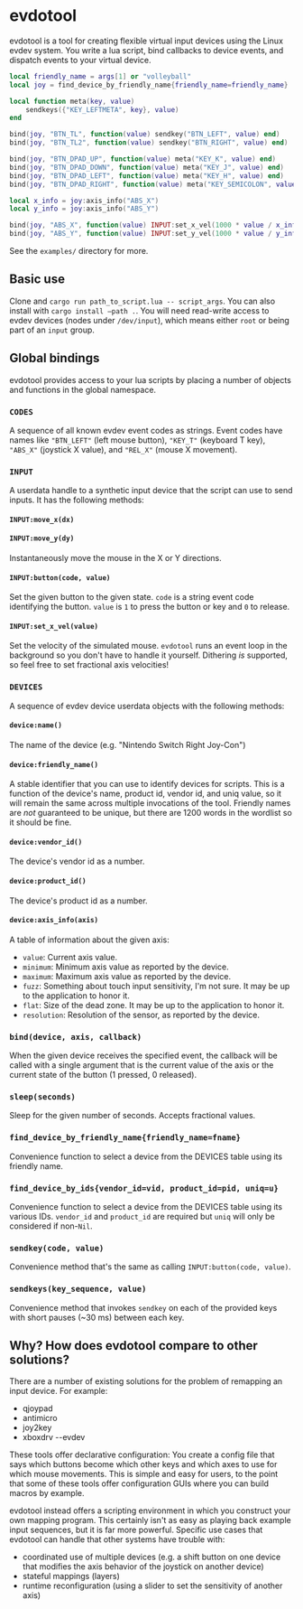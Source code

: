 # evdotool

evdotool is a tool for creating flexible virtual input devices using
the Linux evdev system. You write a lua script, bind callbacks to
device events, and dispatch events to your virtual device.

```lua
local friendly_name = args[1] or "volleyball"
local joy = find_device_by_friendly_name{friendly_name=friendly_name}

local function meta(key, value)
    sendkeys({"KEY_LEFTMETA", key}, value)
end

bind(joy, "BTN_TL", function(value) sendkey("BTN_LEFT", value) end)
bind(joy, "BTN_TL2", function(value) sendkey("BTN_RIGHT", value) end)

bind(joy, "BTN_DPAD_UP", function(value) meta("KEY_K", value) end)
bind(joy, "BTN_DPAD_DOWN", function(value) meta("KEY_J", value) end)
bind(joy, "BTN_DPAD_LEFT", function(value) meta("KEY_H", value) end)
bind(joy, "BTN_DPAD_RIGHT", function(value) meta("KEY_SEMICOLON", value) end)

local x_info = joy:axis_info("ABS_X")
local y_info = joy:axis_info("ABS_Y")

bind(joy, "ABS_X", function(value) INPUT:set_x_vel(1000 * value / x_info.maximum))
bind(joy, "ABS_Y", function(value) INPUT:set_y_vel(1000 * value / y_info.maximum))
```

See the `examples/` directory for more.

## Basic use

Clone and `cargo run path_to_script.lua -- script_args`. You can also
install with `cargo install –path .`. You will need read-write access
to evdev devices (nodes under `/dev/input`), which means either `root`
or being part of an `input` group.

## Global bindings

evdotool provides access to your lua scripts by placing a number of
objects and functions in the global namespace.

### `CODES`

A sequence of all known evdev event codes as strings. Event codes have
names like `"BTN_LEFT"` (left mouse button), `"KEY_T"` (keyboard T
key), `"ABS_X"` (joystick X value), and `"REL_X"` (mouse X movement).

### `INPUT`

A userdata handle to a synthetic input device that the script can use
to send inputs. It has the following methods:

#### `INPUT:move_x(dx)`
#### `INPUT:move_y(dy)`

Instantaneously move the mouse in the X or Y directions.

#### `INPUT:button(code, value)`

Set the given button to the given state. `code` is a string event code
identifying the button. `value` is `1` to press the button or key and
`0` to release.

#### `INPUT:set_x_vel(value)`

Set the velocity of the simulated mouse. `evdotool` runs an event loop
in the background so you don't have to handle it yourself. Dithering
*is* supported, so feel free to set fractional axis velocities!

### `DEVICES`
	
A sequence of evdev device userdata objects with the following methods:

#### `device:name()`

The name of the device (e.g. "Nintendo Switch Right Joy-Con")

#### `device:friendly_name()`

A stable identifier that you can use to identify devices for
scripts. This is a function of the device's name, product id, vendor
id, and uniq value, so it will remain the same across multiple
invocations of the tool. Friendly names are *not* guaranteed to be
unique, but there are 1200 words in the wordlist so it should be fine.

#### `device:vendor_id()`

The device's vendor id as a number.

#### `device:product_id()`

The device's product id as a number.

#### `device:axis_info(axis)`

A table of information about the given axis:

- `value`: Current axis value.
- `minimum`: Minimum axis value as reported by the device.
- `maximum`: Maximum axis value as reported by the device.
- `fuzz`: Something about touch input sensitivity, I'm not sure. It
  may be up to the application to honor it.
- `flat`: Size of the dead zone. It may be up to the application to
  honor it.
- `resolution`: Resolution of the sensor, as reported by the device.

### `bind(device, axis, callback)`

When the given device receives the specified event, the callback will
be called with a single argument that is the current value of the axis
or the current state of the button (1 pressed, 0 released).

### `sleep(seconds)`

Sleep for the given number of seconds. Accepts fractional values.

### `find_device_by_friendly_name{friendly_name=fname}`

Convenience function to select a device from the DEVICES table using
its friendly name.

### `find_device_by_ids{vendor_id=vid, product_id=pid, uniq=u}`

Convenience function to select a device from the DEVICES table using
its various IDs. `vendor_id` and `product_id` are required but `uniq`
will only be considered if non-`Nil`.

### `sendkey(code, value)`

Convenience method that's the same as calling `INPUT:button(code,
value)`.

### `sendkeys(key_sequence, value)`

Convenience method that invokes `sendkey` on each of the provided keys
with short pauses (~30 ms) between each key.

## Why? How does evdotool compare to other solutions?

There are a number of existing solutions for the problem of remapping
an input device. For example:

  - qjoypad
  - antimicro
  - joy2key
  - xboxdrv --evdev

These tools offer declarative configuration: You create a config file
that says which buttons become which other keys and which axes to use
for which mouse movements. This is simple and easy for users, to the
point that some of these tools offer configuration GUIs where you can
build macros by example.

evdotool instead offers a scripting environment in which you construct
your own mapping program. This certainly isn't as easy as playing back
example input sequences, but it is far more powerful. Specific use
cases that evdotool can handle that other systems have trouble with:

- coordinated use of multiple devices (e.g. a shift button on one
  device that modifies the axis behavior of the joystick on another
  device)
- stateful mappings (layers)
- runtime reconfiguration (using a slider to set the sensitivity of
  another axis)
